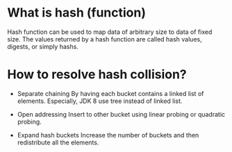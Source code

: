 # What is hash (function)
Hash function can be used to map data of arbitrary size to data of fixed size. The values returned by a hash function are called hash values, digests, or simply hashs.

# How to resolve hash collision?
* Separate chaining
By having each bucket contains a linked list of elements.
Especially, JDK 8 use tree instead of linked list.

* Open addressing
Insert to other bucket using linear probing or quadratic probing.

* Expand hash buckets
Increase the number of buckets and then redistribute all the elements.
